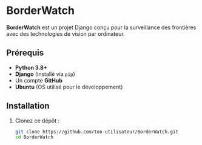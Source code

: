 # BorderWatch

**BorderWatch** est un projet Django conçu pour la surveillance des frontières avec des technologies de vision par ordinateur.

## Prérequis

- **Python 3.8+**
- **Django** (installé via `pip`)
- Un compte **GitHub**
- **Ubuntu** (OS utilisé pour le développement)

## Installation

1. Clonez ce dépôt :

   ```bash
   git clone https://github.com/ton-utilisateur/BorderWatch.git
   cd BorderWatch
